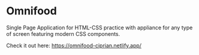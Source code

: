 # Omnifood
Single Page Application for HTML-CSS practice with appliance for any type of screen featuring modern CSS components.

Check it out here: https://omnifood-ciprian.netlify.app/
